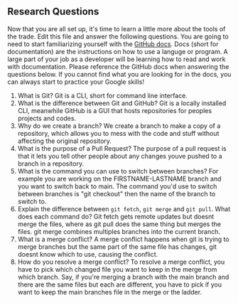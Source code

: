 ## Research Questions 

Now that you are all set up, it's time to learn a little more about the tools of the trade. Edit this file and answer the following questions. You are going to need to start familiarizing yourself with the [GitHub docs](https://docs.github.com/en). Docs (short for documentation) are the instructions on how to use a languge or program. A large part of your job as a developer will be learning how to read and work with documentation. Please reference the GitHub docs when answering the questions below. If you cannot find what you are looking for in the docs, you can always start to practice your Google skills!

1. What is Git? 
    Git is a CLI, short for command line interface.
2. What is the difference between Git and GitHub?
    Git is a locally installed CLI, meanwhile GitHub is a GUI that hosts repositories for peoples projects and codes.
3. Why do we create a branch?
    We create a branch to make a copy of a repository, which allows you to mess with the code and stuff without affecting the original repository.
4. What is the purpose of a Pull Request?
    The purpose of a pull request is that it lets you tell other people about any changes youve pushed to a branch in a repository. 
5. What is the command you can use to switch between branches? For example you are working on the FIRSTNAME-LASTNAME branch and you want to switch back to main.
    The command you'd use to switch between branches is "git checkout" then the name of the branch to switch to.
6. Explain the difference between `git fetch`, `git merge` and `git pull`. What does each command do?
    Git fetch gets remote updates but doesnt merge the files, where as git pull does the same thing but merges the files. git merge combines multiples branches into the current branch.
7. What is a merge conflict?
    A merge conflict happens when git is trying to merge branches but the same part of the same file has changes, git doesnt know which to use, causing the conflict.
8. How do you resolve a merge conflict?
    To resolve a merge conflict, you have to pick which changed file you want to keep in the merge from which branch. Say, if you're merging a branch with the main branch and there are the same files but each are different, you have to pick if you want to keep the main branches file in the merge or the ladder.